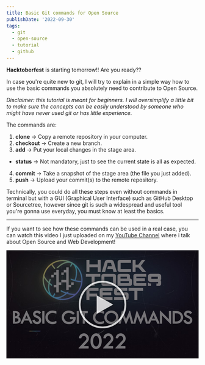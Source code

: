 ```yaml
---
title: Basic Git commands for Open Source
publishDate: '2022-09-30'
tags:
  - git
  - open-source
  - tutorial
  - github
---
```


**Hacktoberfest** is starting tomorrow!! Are you ready??

In case you're quite new to git, I will try to explain in a simple way how to use the basic commands you absolutely need to contribute to Open Source.

_Disclaimer: this tutorial is meant for beginners. I will oversimplify a little bit to make sure the concepts can be easily understood by someone who might have never used git or has little experience._

The commands are:

1. **clone** -> Copy a remote repository in your computer.
2. **checkout** -> Create a new branch.
3. **add** -> Put your local changes in the stage area.

- **status** -> Not mandatory, just to see the current state is all as expected.

4. **commit** -> Take a snapshot of the stage area (the file you just added).
5. **push** -> Upload your commit(s) to the remote repository.

Technically, you could do all these steps even without commands in terminal but with a GUI (Graphical User Interface) such as GitHub Desktop or Sourcetree, however since git is such a widespread and useful tool you're gonna use everyday, you must know at least the basics.

---

If you want to see how these commands can be used in a real case, you can watch this video I just uploaded on my [YouTube Channel](https://www.youtube.com/channel/UC-KqnO3ez7vF-kyIQ_22rdA?sub_confirmation=1) where i talk about Open Source and Web Development!

[![Youtube Video](./preview.jpeg)](https://youtu.be/hTeHtkpTvqI)
